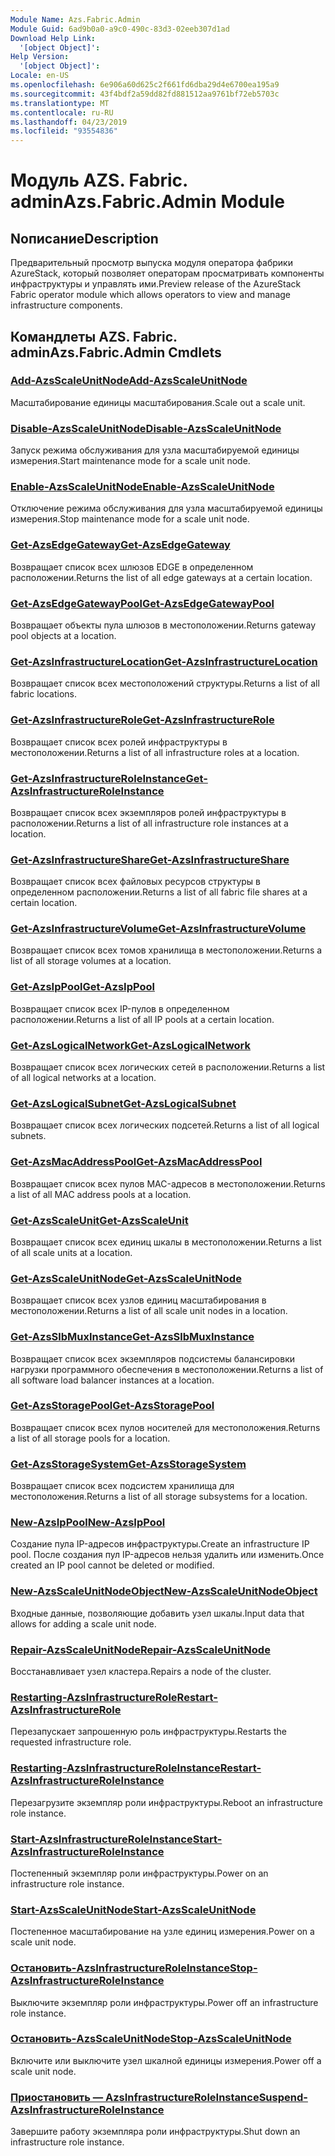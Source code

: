 ```yaml
---
Module Name: Azs.Fabric.Admin
Module Guid: 6ad9b0a0-a9c0-490c-83d3-02eeb307d1ad
Download Help Link:
  '[object Object]': 
Help Version:
  '[object Object]': 
Locale: en-US
ms.openlocfilehash: 6e906a60d625c2f661fd6dba29d4e6700ea195a9
ms.sourcegitcommit: 43f4bdf2a59dd82fd881512aa9761bf72eb5703c
ms.translationtype: MT
ms.contentlocale: ru-RU
ms.lasthandoff: 04/23/2019
ms.locfileid: "93554836"
---
```

# <span data-ttu-id="af065-101">Модуль AZS. Fabric. admin</span><span class="sxs-lookup"><span data-stu-id="af065-101">Azs.Fabric.Admin Module</span></span>
## <span data-ttu-id="af065-102">Nописание</span><span class="sxs-lookup"><span data-stu-id="af065-102">Description</span></span>
<span data-ttu-id="af065-103">Предварительный просмотр выпуска модуля оператора фабрики AzureStack, который позволяет операторам просматривать компоненты инфраструктуры и управлять ими.</span><span class="sxs-lookup"><span data-stu-id="af065-103">Preview release of the AzureStack Fabric operator module which allows operators to view and manage infrastructure components.</span></span>

## <span data-ttu-id="af065-104">Командлеты AZS. Fabric. admin</span><span class="sxs-lookup"><span data-stu-id="af065-104">Azs.Fabric.Admin Cmdlets</span></span>
### [<span data-ttu-id="af065-105">Add-AzsScaleUnitNode</span><span class="sxs-lookup"><span data-stu-id="af065-105">Add-AzsScaleUnitNode</span></span>](Add-AzsScaleUnitNode.md)
<span data-ttu-id="af065-106">Масштабирование единицы масштабирования.</span><span class="sxs-lookup"><span data-stu-id="af065-106">Scale out a scale unit.</span></span>

### [<span data-ttu-id="af065-107">Disable-AzsScaleUnitNode</span><span class="sxs-lookup"><span data-stu-id="af065-107">Disable-AzsScaleUnitNode</span></span>](Disable-AzsScaleUnitNode.md)
<span data-ttu-id="af065-108">Запуск режима обслуживания для узла масштабируемой единицы измерения.</span><span class="sxs-lookup"><span data-stu-id="af065-108">Start maintenance mode for a scale unit node.</span></span>

### [<span data-ttu-id="af065-109">Enable-AzsScaleUnitNode</span><span class="sxs-lookup"><span data-stu-id="af065-109">Enable-AzsScaleUnitNode</span></span>](Enable-AzsScaleUnitNode.md)
<span data-ttu-id="af065-110">Отключение режима обслуживания для узла масштабируемой единицы измерения.</span><span class="sxs-lookup"><span data-stu-id="af065-110">Stop maintenance mode for a scale unit node.</span></span>

### [<span data-ttu-id="af065-111">Get-AzsEdgeGateway</span><span class="sxs-lookup"><span data-stu-id="af065-111">Get-AzsEdgeGateway</span></span>](Get-AzsEdgeGateway.md)
<span data-ttu-id="af065-112">Возвращает список всех шлюзов EDGE в определенном расположении.</span><span class="sxs-lookup"><span data-stu-id="af065-112">Returns the list of all edge gateways at a certain location.</span></span>

### [<span data-ttu-id="af065-113">Get-AzsEdgeGatewayPool</span><span class="sxs-lookup"><span data-stu-id="af065-113">Get-AzsEdgeGatewayPool</span></span>](Get-AzsEdgeGatewayPool.md)
<span data-ttu-id="af065-114">Возвращает объекты пула шлюзов в местоположении.</span><span class="sxs-lookup"><span data-stu-id="af065-114">Returns gateway pool objects at a location.</span></span>

### [<span data-ttu-id="af065-115">Get-AzsInfrastructureLocation</span><span class="sxs-lookup"><span data-stu-id="af065-115">Get-AzsInfrastructureLocation</span></span>](Get-AzsInfrastructureLocation.md)
<span data-ttu-id="af065-116">Возвращает список всех местоположений структуры.</span><span class="sxs-lookup"><span data-stu-id="af065-116">Returns a list of all fabric locations.</span></span>

### [<span data-ttu-id="af065-117">Get-AzsInfrastructureRole</span><span class="sxs-lookup"><span data-stu-id="af065-117">Get-AzsInfrastructureRole</span></span>](Get-AzsInfrastructureRole.md)
<span data-ttu-id="af065-118">Возвращает список всех ролей инфраструктуры в местоположении.</span><span class="sxs-lookup"><span data-stu-id="af065-118">Returns a list of all infrastructure roles at a location.</span></span>

### [<span data-ttu-id="af065-119">Get-AzsInfrastructureRoleInstance</span><span class="sxs-lookup"><span data-stu-id="af065-119">Get-AzsInfrastructureRoleInstance</span></span>](Get-AzsInfrastructureRoleInstance.md)
<span data-ttu-id="af065-120">Возвращает список всех экземпляров ролей инфраструктуры в расположении.</span><span class="sxs-lookup"><span data-stu-id="af065-120">Returns a list of all infrastructure role instances at a location.</span></span>

### [<span data-ttu-id="af065-121">Get-AzsInfrastructureShare</span><span class="sxs-lookup"><span data-stu-id="af065-121">Get-AzsInfrastructureShare</span></span>](Get-AzsInfrastructureShare.md)
<span data-ttu-id="af065-122">Возвращает список всех файловых ресурсов структуры в определенном расположении.</span><span class="sxs-lookup"><span data-stu-id="af065-122">Returns a list of all fabric file shares at a certain location.</span></span>

### [<span data-ttu-id="af065-123">Get-AzsInfrastructureVolume</span><span class="sxs-lookup"><span data-stu-id="af065-123">Get-AzsInfrastructureVolume</span></span>](Get-AzsInfrastructureVolume.md)
<span data-ttu-id="af065-124">Возвращает список всех томов хранилища в местоположении.</span><span class="sxs-lookup"><span data-stu-id="af065-124">Returns a list of all storage volumes at a location.</span></span>

### [<span data-ttu-id="af065-125">Get-AzsIpPool</span><span class="sxs-lookup"><span data-stu-id="af065-125">Get-AzsIpPool</span></span>](Get-AzsIpPool.md)
<span data-ttu-id="af065-126">Возвращает список всех IP-пулов в определенном расположении.</span><span class="sxs-lookup"><span data-stu-id="af065-126">Returns a list of all IP pools at a certain location.</span></span>

### [<span data-ttu-id="af065-127">Get-AzsLogicalNetwork</span><span class="sxs-lookup"><span data-stu-id="af065-127">Get-AzsLogicalNetwork</span></span>](Get-AzsLogicalNetwork.md)
<span data-ttu-id="af065-128">Возвращает список всех логических сетей в расположении.</span><span class="sxs-lookup"><span data-stu-id="af065-128">Returns a list of all logical networks at a location.</span></span>

### [<span data-ttu-id="af065-129">Get-AzsLogicalSubnet</span><span class="sxs-lookup"><span data-stu-id="af065-129">Get-AzsLogicalSubnet</span></span>](Get-AzsLogicalSubnet.md)
<span data-ttu-id="af065-130">Возвращает список всех логических подсетей.</span><span class="sxs-lookup"><span data-stu-id="af065-130">Returns a list of all logical subnets.</span></span>

### [<span data-ttu-id="af065-131">Get-AzsMacAddressPool</span><span class="sxs-lookup"><span data-stu-id="af065-131">Get-AzsMacAddressPool</span></span>](Get-AzsMacAddressPool.md)
<span data-ttu-id="af065-132">Возвращает список всех пулов MAC-адресов в местоположении.</span><span class="sxs-lookup"><span data-stu-id="af065-132">Returns a list of all MAC address pools at a location.</span></span>

### [<span data-ttu-id="af065-133">Get-AzsScaleUnit</span><span class="sxs-lookup"><span data-stu-id="af065-133">Get-AzsScaleUnit</span></span>](Get-AzsScaleUnit.md)
<span data-ttu-id="af065-134">Возвращает список всех единиц шкалы в местоположении.</span><span class="sxs-lookup"><span data-stu-id="af065-134">Returns a list of all scale units at a location.</span></span>

### [<span data-ttu-id="af065-135">Get-AzsScaleUnitNode</span><span class="sxs-lookup"><span data-stu-id="af065-135">Get-AzsScaleUnitNode</span></span>](Get-AzsScaleUnitNode.md)
<span data-ttu-id="af065-136">Возвращает список всех узлов единиц масштабирования в местоположении.</span><span class="sxs-lookup"><span data-stu-id="af065-136">Returns a list of all scale unit nodes in a location.</span></span>

### [<span data-ttu-id="af065-137">Get-AzsSlbMuxInstance</span><span class="sxs-lookup"><span data-stu-id="af065-137">Get-AzsSlbMuxInstance</span></span>](Get-AzsSlbMuxInstance.md)
<span data-ttu-id="af065-138">Возвращает список всех экземпляров подсистемы балансировки нагрузки программного обеспечения в местоположении.</span><span class="sxs-lookup"><span data-stu-id="af065-138">Returns a list of all software load balancer instances at a location.</span></span>

### [<span data-ttu-id="af065-139">Get-AzsStoragePool</span><span class="sxs-lookup"><span data-stu-id="af065-139">Get-AzsStoragePool</span></span>](Get-AzsStoragePool.md)
<span data-ttu-id="af065-140">Возвращает список всех пулов носителей для местоположения.</span><span class="sxs-lookup"><span data-stu-id="af065-140">Returns a list of all storage pools for a location.</span></span>

### [<span data-ttu-id="af065-141">Get-AzsStorageSystem</span><span class="sxs-lookup"><span data-stu-id="af065-141">Get-AzsStorageSystem</span></span>](Get-AzsStorageSystem.md)
<span data-ttu-id="af065-142">Возвращает список всех подсистем хранилища для местоположения.</span><span class="sxs-lookup"><span data-stu-id="af065-142">Returns a list of all storage subsystems for a location.</span></span>

### [<span data-ttu-id="af065-143">New-AzsIpPool</span><span class="sxs-lookup"><span data-stu-id="af065-143">New-AzsIpPool</span></span>](New-AzsIpPool.md)
<span data-ttu-id="af065-144">Создание пула IP-адресов инфраструктуры.</span><span class="sxs-lookup"><span data-stu-id="af065-144">Create an infrastructure IP pool.</span></span>
<span data-ttu-id="af065-145">После создания пул IP-адресов нельзя удалить или изменить.</span><span class="sxs-lookup"><span data-stu-id="af065-145">Once created an IP pool cannot be deleted or modified.</span></span>

### [<span data-ttu-id="af065-146">New-AzsScaleUnitNodeObject</span><span class="sxs-lookup"><span data-stu-id="af065-146">New-AzsScaleUnitNodeObject</span></span>](New-AzsScaleUnitNodeObject.md)
<span data-ttu-id="af065-147">Входные данные, позволяющие добавить узел шкалы.</span><span class="sxs-lookup"><span data-stu-id="af065-147">Input data that allows for adding a scale unit node.</span></span>

### [<span data-ttu-id="af065-148">Repair-AzsScaleUnitNode</span><span class="sxs-lookup"><span data-stu-id="af065-148">Repair-AzsScaleUnitNode</span></span>](Repair-AzsScaleUnitNode.md)
<span data-ttu-id="af065-149">Восстанавливает узел кластера.</span><span class="sxs-lookup"><span data-stu-id="af065-149">Repairs a node of the cluster.</span></span>

### [<span data-ttu-id="af065-150">Restarting-AzsInfrastructureRole</span><span class="sxs-lookup"><span data-stu-id="af065-150">Restart-AzsInfrastructureRole</span></span>](Restart-AzsInfrastructureRole.md)
<span data-ttu-id="af065-151">Перезапускает запрошенную роль инфраструктуры.</span><span class="sxs-lookup"><span data-stu-id="af065-151">Restarts the requested infrastructure role.</span></span>

### [<span data-ttu-id="af065-152">Restarting-AzsInfrastructureRoleInstance</span><span class="sxs-lookup"><span data-stu-id="af065-152">Restart-AzsInfrastructureRoleInstance</span></span>](Restart-AzsInfrastructureRoleInstance.md)
<span data-ttu-id="af065-153">Перезагрузите экземпляр роли инфраструктуры.</span><span class="sxs-lookup"><span data-stu-id="af065-153">Reboot an infrastructure role instance.</span></span>

### [<span data-ttu-id="af065-154">Start-AzsInfrastructureRoleInstance</span><span class="sxs-lookup"><span data-stu-id="af065-154">Start-AzsInfrastructureRoleInstance</span></span>](Start-AzsInfrastructureRoleInstance.md)
<span data-ttu-id="af065-155">Постепенный экземпляр роли инфраструктуры.</span><span class="sxs-lookup"><span data-stu-id="af065-155">Power on an infrastructure role instance.</span></span>

### [<span data-ttu-id="af065-156">Start-AzsScaleUnitNode</span><span class="sxs-lookup"><span data-stu-id="af065-156">Start-AzsScaleUnitNode</span></span>](Start-AzsScaleUnitNode.md)
<span data-ttu-id="af065-157">Постепенное масштабирование на узле единиц измерения.</span><span class="sxs-lookup"><span data-stu-id="af065-157">Power on a scale unit node.</span></span>

### [<span data-ttu-id="af065-158">Остановить-AzsInfrastructureRoleInstance</span><span class="sxs-lookup"><span data-stu-id="af065-158">Stop-AzsInfrastructureRoleInstance</span></span>](Stop-AzsInfrastructureRoleInstance.md)
<span data-ttu-id="af065-159">Выключите экземпляр роли инфраструктуры.</span><span class="sxs-lookup"><span data-stu-id="af065-159">Power off an infrastructure role instance.</span></span>

### [<span data-ttu-id="af065-160">Остановить-AzsScaleUnitNode</span><span class="sxs-lookup"><span data-stu-id="af065-160">Stop-AzsScaleUnitNode</span></span>](Stop-AzsScaleUnitNode.md)
<span data-ttu-id="af065-161">Включите или выключите узел шкалной единицы измерения.</span><span class="sxs-lookup"><span data-stu-id="af065-161">Power off a scale unit node.</span></span>

### [<span data-ttu-id="af065-162">Приостановить — AzsInfrastructureRoleInstance</span><span class="sxs-lookup"><span data-stu-id="af065-162">Suspend-AzsInfrastructureRoleInstance</span></span>](Suspend-AzsInfrastructureRoleInstance.md)
<span data-ttu-id="af065-163">Завершите работу экземпляра роли инфраструктуры.</span><span class="sxs-lookup"><span data-stu-id="af065-163">Shut down an infrastructure role instance.</span></span>

